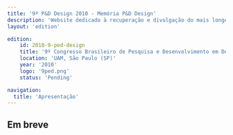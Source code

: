 ```yaml
---
title: '9º P&D Design 2010 - Memória P&D Design'
description: 'Website dedicado à recuperação e divulgação do mais longevo evento científico do campo do design no Brasil.'
layout: 'edition'

edition:
    id: 2010-9-ped-design
    title: '9º Congresso Brasileiro de Pesquisa e Desenvolvimento em Design'
    location: 'UAM, São Paulo (SP)'
    year: '2010'
    logo: '9ped.png'
    status: 'Pending'

navigation:
  title: 'Apresentação'
---
```


## Em breve


